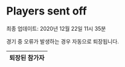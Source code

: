 # Players sent off
최종 업데이트: 2020년 12월 22일 11시 35분


경기 중 오류가 발생하는 경우 자동으로 퇴장됩니다.


| 퇴장된 참가자 |
|:---:|